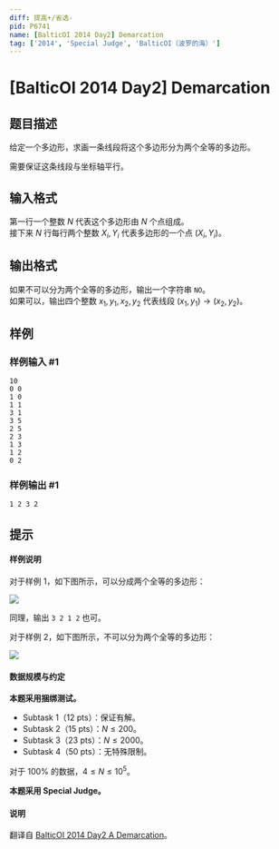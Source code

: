 ```yaml
---
diff: 提高+/省选-
pid: P6741
name: [BalticOI 2014 Day2] Demarcation
tag: ['2014', 'Special Judge', 'BalticOI（波罗的海）']
---
```

# [BalticOI 2014 Day2] Demarcation
## 题目描述

给定一个多边形，求画一条线段将这个多边形分为两个全等的多边形。

需要保证这条线段与坐标轴平行。
## 输入格式

第一行一个整数 $N$ 代表这个多边形由 $N$ 个点组成。  
接下来 $N$ 行每行两个整数 $X_i,Y_i$ 代表多边形的一个点 $(X_i,Y_i)$。
## 输出格式

如果不可以分为两个全等的多边形，输出一个字符串 `NO`。  
如果可以，输出四个整数 $x_1,y_1,x_2,y_2$ 代表线段 $(x_1,y_1)\to (x_2,y_2)$。
## 样例

### 样例输入 #1
```
10
0 0
1 0
1 1
3 1
3 5
2 5
2 3
1 3
1 2
0 2
```
### 样例输出 #1
```
1 2 3 2
```
## 提示

#### 样例说明

对于样例 $1$，如下图所示，可以分成两个全等的多边形：

![](https://cdn.luogu.com.cn/upload/image_hosting/4ueohtd3.png)

同理，输出 `3 2 1 2` 也可。

对于样例 $2$，如下图所示，不可以分为两个全等的多边形：

![](https://cdn.luogu.com.cn/upload/image_hosting/yl64yxp9.png)

#### 数据规模与约定

**本题采用捆绑测试。**

- Subtask 1（12 pts）：保证有解。
- Subtask 2（15 pts）：$N \le 200$。
- Subtask 3（23 pts）：$N \le 2000$。
- Subtask 4（50 pts）：无特殊限制。

对于 $100\%$ 的数据，$4 \le N \le 10^5$。

**本题采用 Special Judge。**

#### 说明

翻译自 [BalticOI 2014 Day2 A Demarcation](https://boi.cses.fi/files/boi2014_day2.pdf)。
